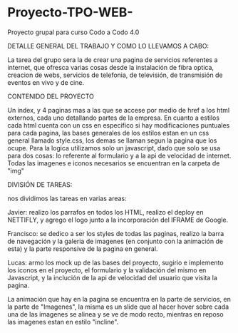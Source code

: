 # Proyecto-TPO-WEB-
Proyecto grupal para curso Codo a Codo 4.0

DETALLE GENERAL DEL TRABAJO Y COMO LO LLEVAMOS A CABO:

La tarea del grupo sera la de crear una pagina de servicios referentes a internet, que ofresca varias cosas desde la instalación de fibra optica, creacion de webs, servicios de telefonia, de televisión, de transmisión de eventos en vivo y de cine. 

CONTENIDO DEL PROYECTO

Un index, y 4 paginas mas a las que se accese por medio de href a los html externos, cada uno detallando partes de la empresa.
En cuanto a estilos cada html cuenta con un css en especifico si hay modificaciones puntuales para cada pagina, las bases generales de los estilos estan en un css general llamado  style.css, los demas se llaman segun la pagina que los ocupe.
Para la logica utilizamos solo un javascript, dado que solo se usa para dos cosas: lo referente al formulario y a la api de velocidad de internet. 
Todas las imagenes e iconos necesarios se encuentran en la carpeta de "img"

DIVISIÓN DE TAREAS: 

nos dividimos las tareas en varias areas: 

Javier: realizo los parrafos en todos los HTML, realizo el deploy en NETTIFLY, y agrego el logo junto a la incorporación del IFRAME de Google.

Francisco: se dedico a ser los styles de todas las paginas, realizo la barra de navegación y la galeria de imagenes (en conjunto con la animación de esta) y la parte responsive de la pagina en general.

Lucas: armo los mock up de las bases del proyecto, sugirio e implemento los iconos en el proyecto, el formulario y la validación del mismo en Javascript, y la inclución de la api de velocidad del usuario que visita la pagina. 

La animación que hay en la pagina se encuentra en la parte de servicios, en la parte de "Imagenes", la misma es un slide que al hacer hover sobre cada una de las imagenes se alinea y se ve de modo recto, mientras en reposo las imagenes estan en estilo "incline".  